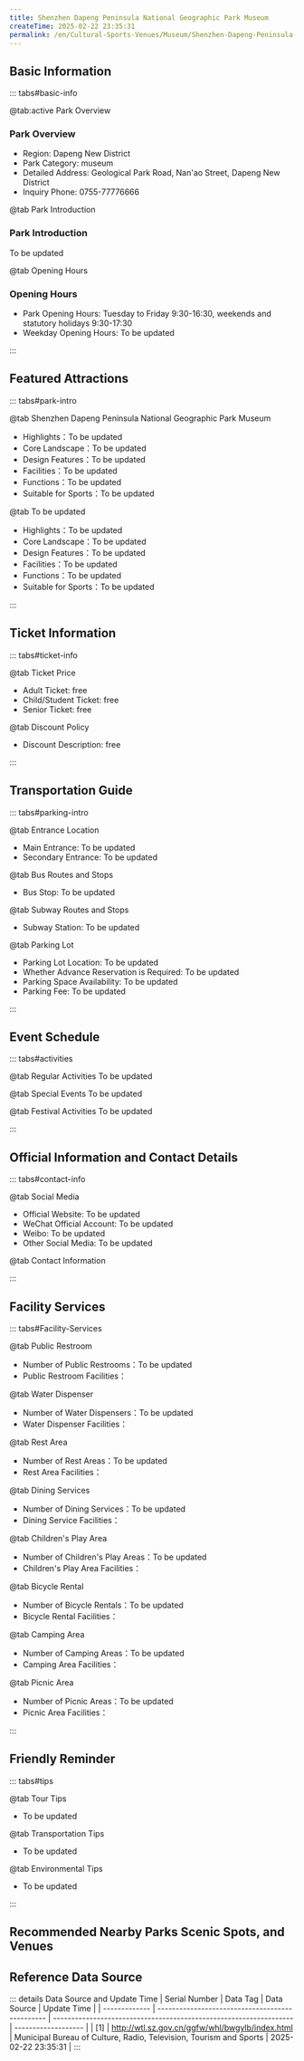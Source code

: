 ```yaml
---
title: Shenzhen Dapeng Peninsula National Geographic Park Museum
createTime: 2025-02-22 23:35:31
permalink: /en/Cultural-Sports-Venues/Museum/Shenzhen-Dapeng-Peninsula-National-Address-Park-Museum/
---
```



<script setup>
import ImageSwiper from '/.vuepress/theme/components/ImageSwiper.vue'
// 轮播图数据
const swiperItems = [
    {
                link: 'https://cn.bing.com/th?id=OHR.AlfanzinaLighthouse_ZH-CN9704515669_1920x1080.webp',
                title: 'Shenzhen Dapeng Peninsula National Geographic Park Museum',
                description: 'To be updated...',
                author: 'Municipal Bureau of Culture, Radio, Television, Tourism and Sports',
                date: '2025/02/23'
                },
  {
                link: 'https://cn.bing.com/th?id=OHR.AlfanzinaLighthouse_ZH-CN9704515669_1920x1080.webp',
                title: 'Shenzhen Dapeng Peninsula National Geographic Park Museum',
                description: 'To be updated...',
                author: 'Municipal Bureau of Culture, Radio, Television, Tourism and Sports',
                date: '2025/02/23'
                }
]
// 配置项
const swiperConfig = {
  height: 500,
  showInfo: true
}
</script>
<!-- 轮播图组件 -->
<ImageSwiper :items="swiperItems" :config="swiperConfig" />



## Basic Information

::: tabs#basic-info

@tab:active Park Overview
### Park Overview
- Region: Dapeng New District
- Park Category: museum
- Detailed Address: Geological Park Road, Nan'ao Street, Dapeng New District
- Inquiry Phone: 0755-77776666

@tab Park Introduction
### Park Introduction
To be updated

@tab Opening Hours
### Opening Hours
- Park Opening Hours: Tuesday to Friday 9:30-16:30, weekends and statutory holidays 9:30-17:30
- Weekday Opening Hours: To be updated

:::

## Featured Attractions

::: tabs#park-intro

@tab Shenzhen Dapeng Peninsula National Geographic Park Museum
<ImageCard
image="https://cn.bing.com/th?id=OHR.AlfanzinaLighthouse_ZH-CN9704515669_1920x1080.webp"
    title="Shenzhen Dapeng Peninsula National Geographic Park Museum"
    description="To be updated"
    date=""
    author="Municipal Bureau of Culture, Radio, Television, Tourism and Sports"
/>


- Highlights：To be updated
- Core Landscape：To be updated
- Design Features：To be updated
- Facilities：To be updated
- Functions：To be updated
- Suitable for Sports：To be updated

@tab To be updated
<ImageCard
image="https://cn.bing.com/th?id=OHR.AlfanzinaLighthouse_ZH-CN9704515669_1920x1080.webp"
    title="Shenzhen Dapeng Peninsula National Geographic Park Museum"
    description="To be updated"
    date=""
    author="Municipal Bureau of Culture, Radio, Television, Tourism and Sports"
/>


- Highlights：To be updated
- Core Landscape：To be updated
- Design Features：To be updated
- Facilities：To be updated
- Functions：To be updated
- Suitable for Sports：To be updated

:::

## Ticket Information

::: tabs#ticket-info

@tab Ticket Price
- Adult Ticket: free
- Child/Student Ticket: free
- Senior Ticket: free

@tab Discount Policy
- Discount Description: free

:::

## Transportation Guide

::: tabs#parking-intro

@tab Entrance Location
- Main Entrance: To be updated
- Secondary Entrance: To be updated

@tab Bus Routes and Stops
- Bus Stop: To be updated

@tab Subway Routes and Stops
- Subway Station: To be updated

@tab Parking Lot
- Parking Lot Location: To be updated
- Whether Advance Reservation is Required: To be updated
- Parking Space Availability: To be updated
- Parking Fee: To be updated

:::

## Event Schedule

::: tabs#activities

@tab Regular Activities
To be updated

@tab Special Events
To be updated

@tab Festival Activities
To be updated

:::

## Official Information and Contact Details

::: tabs#contact-info

@tab Social Media
- Official Website: To be updated
- WeChat Official Account: To be updated
- Weibo: To be updated
- Other Social Media: To be updated

@tab Contact Information

:::

## Facility Services

::: tabs#Facility-Services

@tab Public Restroom
- Number of Public Restrooms：To be updated
- Public Restroom Facilities：

@tab Water Dispenser
- Number of Water Dispensers：To be updated
- Water Dispenser Facilities：

@tab Rest Area
- Number of Rest Areas：To be updated
- Rest Area Facilities：

@tab Dining Services
- Number of Dining Services：To be updated
- Dining Service Facilities：

@tab Children's Play Area
- Number of Children's Play Areas：To be updated
- Children's Play Area Facilities：

@tab Bicycle Rental
- Number of Bicycle Rentals：To be updated
- Bicycle Rental Facilities：

@tab Camping Area
- Number of Camping Areas：To be updated
- Camping Area Facilities：

@tab Picnic Area
- Number of Picnic Areas：To be updated
- Picnic Area Facilities：

:::

## Friendly Reminder

::: tabs#tips

@tab Tour Tips
- To be updated

@tab Transportation Tips
- To be updated

@tab Environmental Tips
- To be updated

:::

## Recommended Nearby Parks Scenic Spots, and Venues

<CardGrid>
  <ImageCard
        image="https://cn.bing.com/th?id=OHR.AlfanzinaLighthouse_ZH-CN9704515669_1920x1080.webp"
        title="Shenzhen Futian District Huanggang Museum"
        description="To be updated"
        href="/en/Cultural-Sports-Venues/Museum/Shenzhen-Eboh-Watch-Cultural-Museum/"
        author="To be updated"
        date="2025/01/02"
      />
      <ImageCard
        image="https://cn.bing.com/th?id=OHR.AlfanzinaLighthouse_ZH-CN9704515669_1920x1080.webp"
        title="Shenzhen Futian District Huanggang Museum"
        description="To be updated"
        href="/en/Cultural-Sports-Venues/Museum/Shenzhen-Eboh-Watch-Cultural-Museum/"
        author="To be updated"
        date="2025/01/02"
      />
    </CardGrid>


## Reference Data Source

::: details Data Source and Update Time
| Serial Number | Data Tag                                        | Data Source                                                        | Update Time         |
| ------------- | ----------------------------------------------- | ------------------------------------------------------------------ | ------------------- |
| [1]           | http://wtl.sz.gov.cn/ggfw/whl/bwgylb/index.html | Municipal Bureau of Culture, Radio, Television, Tourism and Sports | 2025-02-22 23:35:31 |
:::

